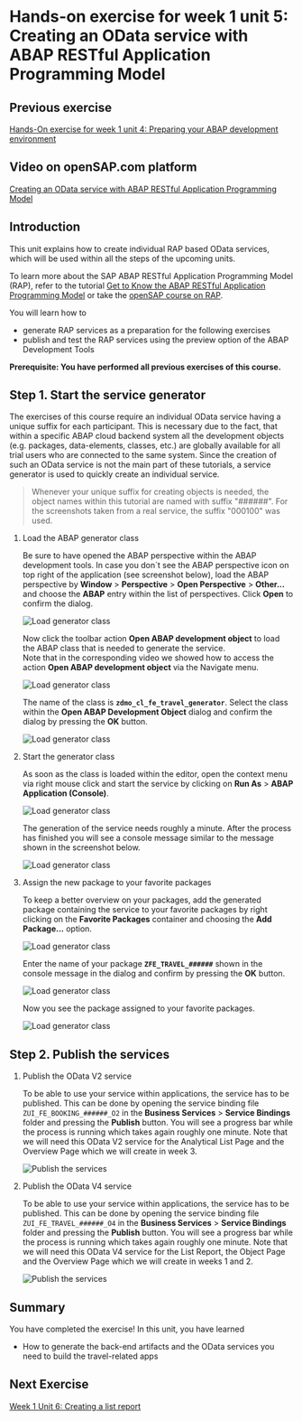 # Hands-on exercise for week 1 unit 5:<br/>Creating an OData service with ABAP RESTful Application Programming Model

## Previous exercise
[Hands-On exercise for week 1 unit 4: Preparing your ABAP development environment](unit4.md)

## Video on openSAP.com platform
[Creating an OData service with ABAP RESTful Application Programming Model](https://open.sap.com/courses/fiori-ea1/items/4Pnp5wuhKwu519vkyAlBAn)

## Introduction
This unit explains how to create individual RAP based OData services, which will be used within all the steps of the upcoming units.

To learn more about the SAP ABAP RESTful Application Programming Model (RAP), refer to the tutorial [Get to Know the ABAP RESTful Application Programming Model](https://developers.sap.com/tutorials/abap-environment-restful-programming-model.html) or take the [openSAP course on RAP](https://open.sap.com/courses/cp13).

You will learn how to
  - generate RAP services as a preparation for the following exercises
  - publish and test the RAP services using the preview option of the ABAP Development Tools

**Prerequisite: You have performed all previous exercises of this course.**

## Step 1. Start the service generator
The exercises of this course require an individual OData service having a unique suffix for each participant. This is necessary due to the fact, that within a specific ABAP cloud backend system all the development objects (e.g. packages, data-elements, classes, etc.) are globally available for all trial users who are connected to the same system. Since the creation of such an OData service is not the main part of these tutorials, a service generator is used to quickly create an individual service.

>Whenever your unique suffix for creating objects is needed, the object names within this tutorial are named with suffix "######". For the screenshots taken from a real service, the suffix "000100" was used.

1. Load the ABAP generator class

    Be sure to have opened the ABAP perspective within the ABAP development tools. In case you don´t see the ABAP perspective icon on top right of the application (see screenshot below), load the ABAP perspective by **Window** > **Perspective** > **Open Perspective** > **Other...** and choose the **ABAP** entry within the list of perspectives. Click **Open** to confirm the dialog.

    ![Load generator class](images/unit5/PrepareService_0.png)

    Now click the toolbar action **Open ABAP development object** to load the ABAP class that is needed to generate the service.    
    Note that in the corresponding video we showed how to access the action **Open ABAP development object** via the Navigate menu.

    ![Load generator class](images/unit5/PrepareService_1.png)

    The name of the class is **`zdmo_cl_fe_travel_generator`**. Select the class within the **Open ABAP Development Object** dialog and confirm the dialog by pressing the **OK** button.

    ![Load generator class](images/unit5/PrepareService_2.png)


2. Start the generator class

    As soon as the class is loaded within the editor, open the context menu via right mouse click and start the service by clicking on **Run As** > **ABAP Application (Console)**.

    ![Load generator class](images/unit5/PrepareService_3.png)

    The generation of the service needs roughly a minute. After the process has finished you will see a console message similar to the message shown in the screenshot below.

    ![Load generator class](images/unit5/PrepareService_4.png)


3. Assign the new package to your favorite packages

    To keep a better overview on your packages, add the generated package containing the service to your favorite packages by right clicking on the **Favorite Packages** container and choosing the **Add Package...** option.

    ![Load generator class](images/unit5/PrepareService_5.png)

    Enter the name of your package **`ZFE_TRAVEL_######`** shown in the console message in the dialog and confirm by pressing the **OK** button.

    ![Load generator class](images/unit5/PrepareService_6.png)

    Now you see the package assigned to your favorite packages.

    ![Load generator class](images/unit5/PrepareService_6a.png)



## Step 2. Publish the services
1. Publish the OData V2 service

    To be able to use your service within applications, the service has to be published. This can be done by opening the service binding file `ZUI_FE_BOOKING_######_O2` in the **Business Services** > **Service Bindings** folder and pressing the **Publish** button. You will see a progress bar while the process is running which takes again roughly one minute.
    Note that we will need this OData V2 service for the Analytical List Page and the Overview Page which we will create in week 3.
    
    ![Publish the services](images/unit5/PrepareService_7a.png)


2. Publish the OData V4 service

    To be able to use your service within applications, the service has to be published. This can be done by opening the service binding file `ZUI_FE_TRAVEL_######_O4` in the **Business Services** > **Service Bindings** folder and pressing the **Publish** button. You will see a progress bar while the process is running which takes again roughly one minute.
    Note that we will need this OData V4 service for the List Report, the Object Page and the Overview Page which we will create in weeks 1 and 2.

    ![Publish the services](images/unit5/PrepareService_7.png)




## Summary
You have completed the exercise!
In this unit, you have learned 
- How to generate the back-end artifacts and the OData services you need to build the travel-related apps

## Next Exercise
[Week 1 Unit 6: Creating a list report](unit6.md)
